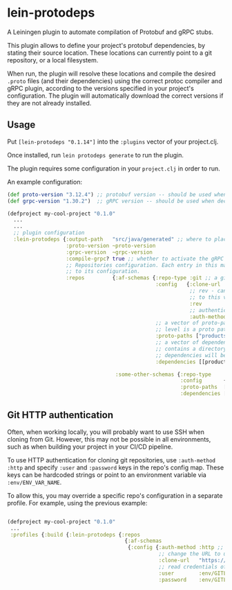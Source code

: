 # lein-protodeps

A Leiningen plugin to automate compilation of Protobuf and gRPC stubs.

This plugin allows to define your project's protobuf dependencies, by stating
their source location. These locations can currently point to a git repository, or a local filesystem.

When run, the plugin will resolve these locations and compile the desired `.proto` files (and their dependencies)
using the correct protoc compiler and gRPC plugin, according to the versions specified
in your project's configuration. The plugin will automatically download the correct versions if they
are not already installed.

## Usage

Put `[lein-protodeps "0.1.14"]` into the `:plugins` vector of your project.clj.

Once installed, run `lein protodeps generate` to run the plugin.

The plugin requires some configuration in your `project.clj` in order to run.

An example configuration:

```clj
(def proto-version "3.12.4") ;; protobuf version -- should be used when declaring protobuf dependencies
(def grpc-version "1.30.2")  ;; gRPC version -- should be used when declaring gRPC dependencies

(defproject my-cool-project "0.1.0"
  ...
  ...
  ;; plugin configuration
  :lein-protodeps {:output-path   "src/java/generated" ;; where to place the generated files? Should reside within your `java-source-paths`
                   :proto-version ~proto-version
                   :grpc-version  ~grpc-version
                   :compile-grpc? true ;; whether to activate the gRPC plugin during the stub generation process
                   ;; Repositories configuration. Each entry in this map is an entry mapping a logical repository name
                   ;; to its configuration.
                   :repos         {:af-schemas {:repo-type :git ;; a git repo
                                                :config   {:clone-url   "git@localhost:test/repo.git" ;; url to clone from
                                                           ;; rev - can point to a commit hash, tag name or branch name. The repo will be cloned
                                                           ;; to this version of itself. If unspecified, will point to origin's HEAD (i.e, master).
                                                           :rev         "origin/mybranch"
                                                           ;; authentication method - can be either :ssh or :http. Defauls to ssh if unspecified.
                                                           :auth-method :ssh}
                                                ;; a vector of proto-paths relative to the directory root. May use an empty string if the root
                                                ;; level is a proto path in itself.
                                                :proto-paths ["products"]
                                                ;; a vector of dependencies which control what stubs to compile. Each dependency vector
                                                ;; contains a directory under one of the proto paths. All files in this directory and their
                                                ;; dependencies will be compiled.
                                                :dependencies [[products/events]]}

                                   :some-other-schemas {:repo-type    :filesystem ;; read files directly from filesystem instead of git.
                                                        :config       {:path "/home/ronen/Projects/af-proto"} ;; path
                                                        :proto-paths  ["products"]
                                                        :dependencies [[products/foo]]}}}
```

## Git HTTP authentication

Often, when working locally, you will probably want to use SSH when cloning from Git. However, this may not be possible in all environments, such as
when building your project in your CI/CD pipeline.

To use HTTP authentication for cloning git repositories, use `:auth-method :http` and specify `:user` and `:password` keys in the repo's config map.
These keys can be hardcoded strings or point to an environment variable via `:env/ENV_VAR_NAME`.

To allow this, you may override a specific repo's configuration in a separate profile. For example, using the previous example:

```clj

(defproject my-cool-project "0.1.0"
 ...
 :profiles {:build {:lein-protodeps {:repos
                                      {:af-schemas
                                       {:config {:auth-method :http ;; switch to HTTP auth
                                                 ;; change the URL to use HTTP:
                                                 :clone-url   "https://***REMOVED***/DataInfra/af-proto.git"
                                                 ;; read credentials off the environment:
                                                 :user        :env/GITLAB_USER
                                                 :password    :env/GITLAB_PASSWORD}}}}}}
```                                                    
